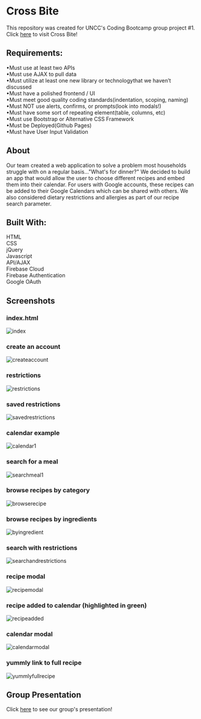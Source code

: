# Cross Bite
This repository was created for UNCC's Coding Bootcamp group project #1. <br />
Click [here](https://crossbite.herokuapp.com/) to visit Cross Bite!  

## Requirements:
•Must use at least two APIs <br />
•Must use AJAX to pull data <br />
•Must utilize at least one new library or technologythat we haven’t discussed <br />
•Must have a polished frontend / UI <br />
•Must meet good quality coding standards(indentation, scoping, naming) <br />
•Must NOT use alerts, confirms, or prompts(look into modals!) <br />
•Must have some sort of repeating element(table, columns, etc) <br />
•Must use Bootstrap or Alternative CSS Framework <br />
•Must be Deployed(Github Pages) <br />
•Must have User Input Validation  <br />

## About
Our team created a web application to solve a problem most households struggle with on a regular basis..."What's for dinner?" We decided to build an app that would allow the user to choose different recipes and embed them into their calendar.  For users with Google accounts, these recipes can be added to their Google Calendars which can be shared with others.  We also considered dietary restrictions and allergies as part of our recipe search parameter.    

## Built With:
HTML <br />
CSS <br />
jQuery <br />
Javascript <br />
API/AJAX <br />
Firebase Cloud <br />
Firebase Authentication <br />
Google OAuth <br />

## Screenshots

### index.html
![index](https://user-images.githubusercontent.com/35079979/39732973-643a4a88-523e-11e8-9c8a-0dad6747b85c.png)

### create an account
![createaccount](https://user-images.githubusercontent.com/35079979/39733028-9ee54c0a-523e-11e8-82ef-16868e127d1b.png)

### restrictions
![restrictions](https://user-images.githubusercontent.com/35079979/39733067-cbf285f0-523e-11e8-8b21-772c5a5016f1.png)

### saved restrictions
![savedrestrictions](https://user-images.githubusercontent.com/35079979/39733053-bd561c96-523e-11e8-815b-3dc518cee083.png)

### calendar example
![calendar1](https://user-images.githubusercontent.com/35079979/39733075-d7261f36-523e-11e8-8d9c-74f9137dd4ea.png)

### search for a meal
![searchmeal1](https://user-images.githubusercontent.com/35079979/39733080-e3cde0d4-523e-11e8-8ff3-784617023b63.png)

### browse recipes by category
![browserecipe](https://user-images.githubusercontent.com/35079979/39733089-f2b2beee-523e-11e8-9e98-59b71ca671a6.png)

### browse recipes by ingredients
![byingredient](https://user-images.githubusercontent.com/35079979/39733101-0071e3de-523f-11e8-859b-3ec73df8723e.png)

### search with restrictions
![searchandrestrictions](https://user-images.githubusercontent.com/35079979/39733116-11a022c4-523f-11e8-9b84-c11b84082364.png)

### recipe modal
![recipemodal](https://user-images.githubusercontent.com/35079979/39733131-2085c564-523f-11e8-9be0-42ef2889af6e.png)

### recipe added to calendar (highlighted in green)
![recipeadded](https://user-images.githubusercontent.com/35079979/39733137-2bb846dc-523f-11e8-8d84-8220fd34edee.png)

### calendar modal
![calendarmodal](https://user-images.githubusercontent.com/35079979/39733145-3eb122ea-523f-11e8-8c87-8f3b56094e98.png)

### yummly link to full recipe
![yummlyfullrecipe](https://user-images.githubusercontent.com/35079979/39733156-49a003ba-523f-11e8-82c7-48ffb432cc72.png)

## Group Presentation
Click [here](https://www.emaze.com/@AOLQFRCWT/cross-bite) to see our group's presentation!
